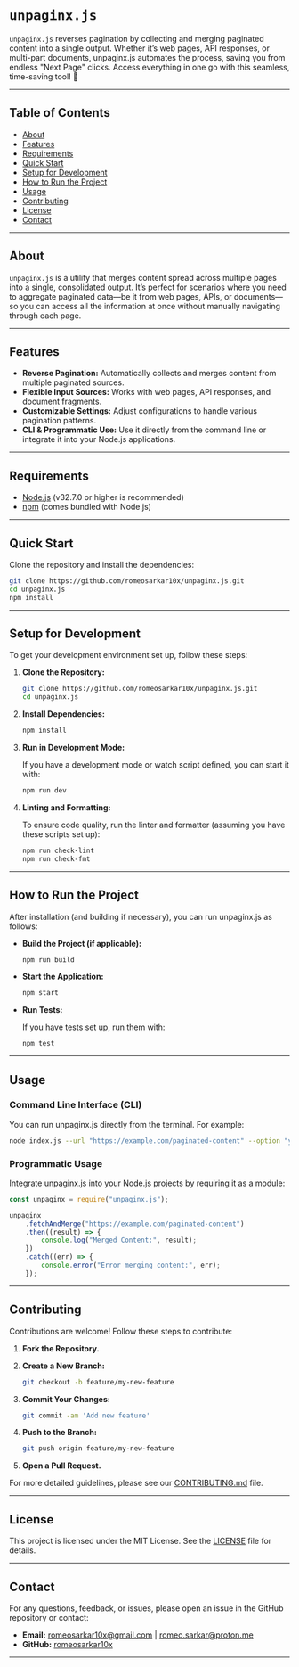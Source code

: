 # `unpaginx.js`

`unpaginx.js` reverses pagination by collecting and merging paginated content into a single output. Whether it’s web pages, API responses, or multi-part documents, unpaginx.js automates the process, saving you from endless "Next Page" clicks. Access everything in one go with this seamless, time-saving tool! 🚀

---

## Table of Contents

- [About](#about)
- [Features](#features)
- [Requirements](#requirements)
- [Quick Start](#quick-start)
- [Setup for Development](#setup-for-development)
- [How to Run the Project](#how-to-run-the-project)
- [Usage](#usage)
- [Contributing](#contributing)
- [License](#license)
- [Contact](#contact)

---

## About

`unpaginx.js` is a utility that merges content spread across multiple pages into a single, consolidated output. It’s perfect for scenarios where you need to aggregate paginated data—be it from web pages, APIs, or documents—so you can access all the information at once without manually navigating through each page.

---

## Features

- **Reverse Pagination:** Automatically collects and merges content from multiple paginated sources.
- **Flexible Input Sources:** Works with web pages, API responses, and document fragments.
- **Customizable Settings:** Adjust configurations to handle various pagination patterns.
- **CLI & Programmatic Use:** Use it directly from the command line or integrate it into your Node.js applications.

---

## Requirements

- [Node.js](https://nodejs.org/) (v32.7.0 or higher is recommended)
- [npm](https://www.npmjs.com/) (comes bundled with Node.js)

---

## Quick Start

Clone the repository and install the dependencies:

```bash
git clone https://github.com/romeosarkar10x/unpaginx.js.git
cd unpaginx.js
npm install
```

---

## Setup for Development

To get your development environment set up, follow these steps:

1. **Clone the Repository:**

    ```bash
    git clone https://github.com/romeosarkar10x/unpaginx.js.git
    cd unpaginx.js
    ```

2. **Install Dependencies:**

    ```bash
    npm install
    ```

3. **Run in Development Mode:**

    If you have a development mode or watch script defined, you can start it with:

    ```bash
    npm run dev
    ```

4. **Linting and Formatting:**

    To ensure code quality, run the linter and formatter (assuming you have these scripts set up):

    ```bash
    npm run check-lint
    npm run check-fmt
    ```

---

## How to Run the Project

After installation (and building if necessary), you can run unpaginx.js as follows:

- **Build the Project (if applicable):**

    ```bash
    npm run build
    ```

- **Start the Application:**

    ```bash
    npm start
    ```

- **Run Tests:**

    If you have tests set up, run them with:

    ```bash
    npm test
    ```

---

## Usage

### Command Line Interface (CLI)

You can run unpaginx.js directly from the terminal. For example:

```bash
node index.js --url "https://example.com/paginated-content" --option "your-options"
```

### Programmatic Usage

Integrate unpaginx.js into your Node.js projects by requiring it as a module:

```js
const unpaginx = require("unpaginx.js");

unpaginx
    .fetchAndMerge("https://example.com/paginated-content")
    .then((result) => {
        console.log("Merged Content:", result);
    })
    .catch((err) => {
        console.error("Error merging content:", err);
    });
```

---

## Contributing

Contributions are welcome! Follow these steps to contribute:

1. **Fork the Repository.**
2. **Create a New Branch:**

    ```bash
    git checkout -b feature/my-new-feature
    ```

3. **Commit Your Changes:**

    ```bash
    git commit -am 'Add new feature'
    ```

4. **Push to the Branch:**

    ```bash
    git push origin feature/my-new-feature
    ```

5. **Open a Pull Request.**

For more detailed guidelines, please see our [CONTRIBUTING.md](CONTRIBUTING.md) file.

---

## License

This project is licensed under the MIT License. See the [LICENSE](LICENSE) file for details.

---

## Contact

For any questions, feedback, or issues, please open an issue in the GitHub repository or contact:

- **Email:** romeosarkar10x@gmail.com | romeo.sarkar@proton.me
- **GitHub:** [romeosarkar10x](https://github.com/romeosarkar10x)

---
